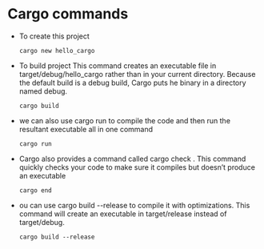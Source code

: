 #   Cargo commands
-   To create this project
    ```
    cargo new hello_cargo
    ```
-   To build project
    This command creates an executable file in target/debug/hello_cargo rather than in your current directory. Because the default build is a debug build, Cargo puts he binary in a directory named debug.
    ```
    cargo build 
    ```
-   we can also use cargo run to compile the code and then run the resultant executable all in one command
    ```
    cargo run
    ```
-   Cargo also provides a command called  cargo check . This command quickly checks your code to make sure it compiles but doesn’t produce an executable
    ```
    cargo end
    ```
-   ou can use  cargo build --release  to compile it with optimizations. This command will create an executable in target/release instead of target/debug.
    ```
    cargo build --release
    ```
